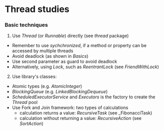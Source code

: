 # Thread studies

### Basic techniques
1. Use _Thread_ (or _Runnable_) directly (see _thread_ package)
 - Remember to use _sychchronized_, if a method or property can be accessed by multiple threads
 - Avoid deadlock (as shown in _Basics_)
 - Use second parameter as guard to avoid deadlock
 - Alternatively, using _Lock_, such as _ReentrantLock_ (see _FriendWithLock_)
2. Use library's classes:
 - Atomic types (e.g. _AtomicInteger_)
 - _BlockingQueue_ (e.g. _LinkedBlockingDequeue_)
 - _ScheduledExecutorService_ and _Executors_ is the factory to create the _Thread_ pool
 - Use Fork and Join framework: two types of calculations
   * calculation returns a value: _RecursiveTask<Type>_ (see _FibonacciTask)
   * calculation without returning a value: _RecursiveAction_ (see _SortAction_)
   